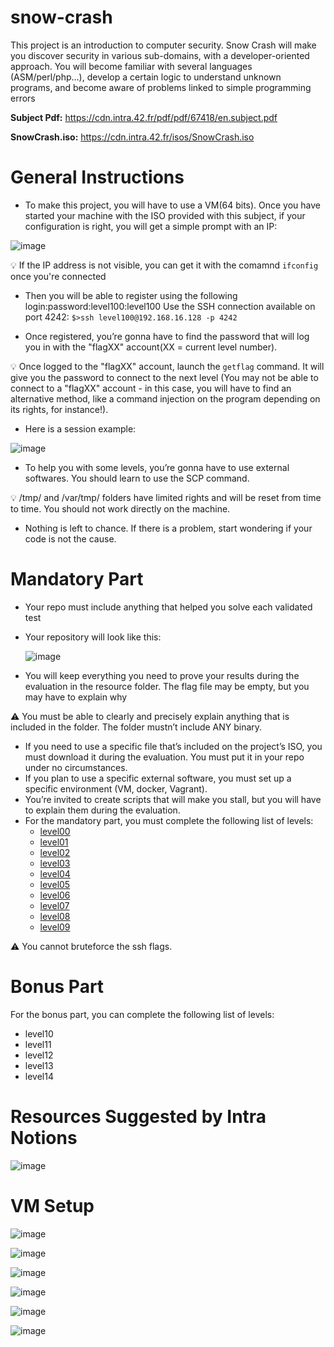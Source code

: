 # snow-crash
This project is an introduction to computer security. Snow Crash will make you discover security in various sub-domains, with a developer-oriented approach. You will become familiar with several languages (ASM/perl/php…), develop a certain logic to understand unknown programs, and become aware of problems linked to simple programming errors

**Subject Pdf:** https://cdn.intra.42.fr/pdf/pdf/67418/en.subject.pdf

**SnowCrash.iso:** https://cdn.intra.42.fr/isos/SnowCrash.iso

# General Instructions
- To make this project, you will have to use a VM(64 bits). Once you have started
your machine with the ISO provided with this subject, if your configuration is right,
you will get a simple prompt with an IP:

![image](https://github.com/user-attachments/assets/a3ecb991-3888-4394-8774-3eb05dac7028)

  💡 If the IP address is not visible, you can get it with the comamnd `ifconfig` once you're connected

- Then you will be able to register using the following login:password:level100:level100
  Use the SSH connection available on port 4242: `$>ssh level100@192.168.16.128 -p 4242`

- Once registered, you’re gonna have to find the password that will log you in with
the "flagXX" account(XX = current level number).

💡 Once logged to the "flagXX" account, launch the `getflag` command.
  It will give you the password to connect to the next level (You may
  not be able to connect to a "flagXX" account - in this case, you will
  have to find an alternative method, like a command injection on the
  program depending on its rights, for instance!).

- Here is a session example:
  
![image](https://github.com/user-attachments/assets/328f9b80-8747-4e0d-b3ef-1fbe713a2e0b)

- To help you with some levels, you’re gonna have to use external softwares. You
should learn to use the SCP command.

 💡 /tmp/ and /var/tmp/ folders have limited rights and will be reset
from time to time. You should not work directly on the machine.

- Nothing is left to chance. If there is a problem, start wondering if your code is not
the cause.

# Mandatory Part
- Your repo must include anything that helped you solve each validated test
- Your repository will look like this:

  ![image](https://github.com/user-attachments/assets/af5a1c13-99f6-4a80-bb55-67a2355a8fe8)
  
- You will keep everything you need to prove your results during the evaluation in
the resource folder. The flag file may be empty, but you may have to explain why

⚠️ You must be able to clearly and precisely explain anything
that is included in the folder. The folder mustn’t include ANY
binary.

- If you need to use a specific file that’s included on the project’s ISO, you must download it during the evaluation. You must put it in your repo under no circumstances.
- If you plan to use a specific external software, you must set up a specific environment (VM, docker, Vagrant).
- You’re invited to create scripts that will make you stall, but you will have to explain
them during the evaluation.
- For the mandatory part, you must complete the following list of levels:
  - [level00](level00/Ressources/README.md)
  - [level01](level01/Ressources/README.md)
  - [level02](level02/Ressources/README.md)
  - [level03](level03/Ressources/README.md)
  - [level04](level04/Ressources/README.md)
  - [level05](level05/Ressources/README.md)
  - [level06](level06/Ressources/README.md)
  - [level07](level07/Ressources/README.md)
  - [level08](level08/Ressources/README.md)
  - [level09](level09/Ressources/README.md)
  
⚠️ You cannot bruteforce the ssh flags.

# Bonus Part
For the bonus part, you can complete the following list of levels:
- level10
- level11
- level12
- level13
- level14

# Resources Suggested by Intra Notions
![image](https://github.com/user-attachments/assets/ea8bc07b-e776-4b1c-8e0a-ae2cbf55e600)

# VM Setup
![image](https://github.com/user-attachments/assets/6e326bd5-f78c-4838-901b-28dac8dd4ece)

![image](https://github.com/user-attachments/assets/104fe8d2-b2a8-479b-af3b-05c679702913)

![image](https://github.com/user-attachments/assets/a2acb07e-812d-48b4-af7e-6014d9669f5f)

![image](https://github.com/user-attachments/assets/9aa57af8-f7ec-40ae-a66e-b62c3ec1fd39)

![image](https://github.com/user-attachments/assets/eb9d9398-41da-4875-8364-f2c60e0f01f3)

![image](https://github.com/user-attachments/assets/4ba8c891-f3d4-4b02-aac0-87c7b5890d18)

